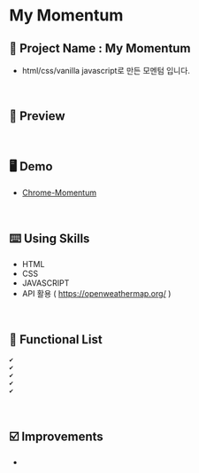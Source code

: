 # My Momentum

## 📅 Project Name : My Momentum
* html/css/vanilla javascript로 만든 모멘텀 입니다.

<br/>


## 📱 Preview



<br/>

## 🖥 Demo
- [Chrome-Momentum]()

<br/>

## ⌨️ Using Skills

* HTML    
* CSS    
* JAVASCRIPT
* API 활용 ( https://openweathermap.org/ )    

<br/>

## 📑 Functional List
```
✔️ 
✔️ 
✔️ 
✔️ 
✔️ 
```
<br/>

## ☑️ Improvements

* 

<br/>

